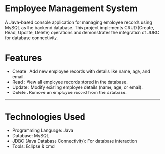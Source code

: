 # Employee Management System
A Java-based console application for managing employee records using MySQL as the backend database. This project implements CRUD (Create, Read, Update, Delete) operations and demonstrates the integration of JDBC for database connectivity.


# Features
- Create : Add new employee records with details like name, age, and email.
- Read : View all employee records stored in the database.
- Update : Modify existing employee details (name, age, or email).
- Delete : Remove an employee record from the database.

---

# Technologies Used
- Programming Language: Java
- Database: MySQL
- JDBC (Java Database Connectivity): For database interaction
- Tools: Eclipse & cmd

